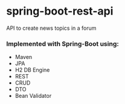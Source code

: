 # spring-boot-rest-api
 API to create news topics in a forum

### Implemented with Spring-Boot using:
- Maven
- JPA
- H2 DB Engine
- REST
- CRUD
- DTO
- Bean Validator
